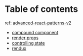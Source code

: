 # Table of contents

ref: [advanced-react-patterns-v2](https://github.com/kentcdodds/advanced-react-patterns-v2/blob/frontend-masters/README.md)

* [compound component](./compound-component.md)
* [render props](./render-props.md)
* [controlling state](./controlling-state.md)
* [rendux](./rendux.md)
